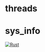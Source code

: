 # threads
# sys_info

[![Rust](https://github.com/RGGH/thread_sys_info/actions/workflows/rust.yml/badge.svg)](https://github.com/RGGH/thread_sys_info/actions/workflows/rust.yml)
